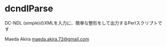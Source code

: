 # dcndlParse

DC-NDL (simple)のXMLを入力に、簡単な整形をして出力するPerlスクリプトです

Maeda Akira
maeda.akira.72@gmail.com
